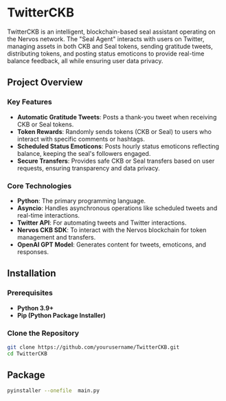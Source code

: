 
# TwitterCKB

TwitterCKB is an intelligent, blockchain-based seal assistant operating on the Nervos network. The "Seal Agent" interacts with users on Twitter, managing assets in both CKB and Seal tokens, sending gratitude tweets, distributing tokens, and posting status emoticons to provide real-time balance feedback, all while ensuring user data privacy.

## Project Overview

### Key Features

- **Automatic Gratitude Tweets**: Posts a thank-you tweet when receiving CKB or Seal tokens.
- **Token Rewards**: Randomly sends tokens (CKB or Seal) to users who interact with specific comments or hashtags.
- **Scheduled Status Emoticons**: Posts hourly status emoticons reflecting balance, keeping the seal's followers engaged.
- **Secure Transfers**: Provides safe CKB or Seal transfers based on user requests, ensuring transparency and data privacy.

### Core Technologies

- **Python**: The primary programming language.
- **Asyncio**: Handles asynchronous operations like scheduled tweets and real-time interactions.
- **Twitter API**: For automating tweets and Twitter interactions.
- **Nervos CKB SDK**: To interact with the Nervos blockchain for token management and transfers.
- **OpenAI GPT Model**: Generates content for tweets, emoticons, and responses.

## Installation

### Prerequisites

- **Python 3.9+**
- **Pip (Python Package Installer)**

### Clone the Repository

```bash
git clone https://github.com/yourusername/TwitterCKB.git
cd TwitterCKB
```
## Package
```bash
pyinstaller --onefile  main.py
```

